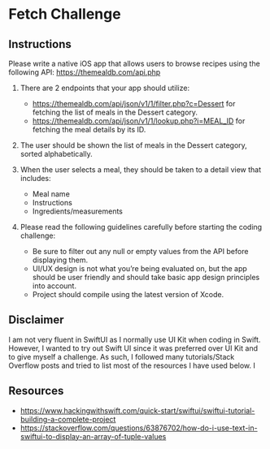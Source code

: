 # Fetch Challenge
## Instructions
Please write a native iOS app that allows users to browse recipes using the
following API: https://themealdb.com/api.php

1. There are 2 endpoints that your app should utilize:
    - https://themealdb.com/api/json/v1/1/filter.php?c=Dessert for fetching the
  list of meals in the Dessert category.
    - https://themealdb.com/api/json/v1/1/lookup.php?i=MEAL_ID for fetching
  the meal details by its ID.

2. The user should be shown the list of meals in the Dessert category, sorted
alphabetically.

3. When the user selects a meal, they should be taken to a detail view that
includes:
    - Meal name
    - Instructions
    - Ingredients/measurements

4. Please read the following guidelines carefully before starting the coding
challenge:
    - Be sure to filter out any null or empty values from the API before displaying
    them.
    - UI/UX design is not what you’re being evaluated on, but the app should be
    user friendly and should take basic app design principles into account.
    - Project should compile using the latest version of Xcode.

## Disclaimer
I am not very fluent in SwiftUI as I normally use UI Kit when coding in Swift. However, I wanted to try out Swift UI since it was preferred over UI Kit and to give myself a challenge. As such, I followed many tutorials/Stack Overflow posts and tried to list most of the resources I have used below. I

## Resources
- https://www.hackingwithswift.com/quick-start/swiftui/swiftui-tutorial-building-a-complete-project
- https://stackoverflow.com/questions/63876702/how-do-i-use-text-in-swiftui-to-display-an-array-of-tuple-values
